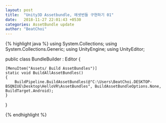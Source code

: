 ```yaml
---
layout: post
title:  "Unity3D Assetbundle, 에셋번들 구현하기 01"
date:   2018-11-27 22:01:43 +0530
categories: AssetBundle update
author: "BeatChoi"
---
```



{% highlight java %}
using System.Collections;
using System.Collections.Generic;
using UnityEngine;
using UnityEditor;

public class BundleBuilder : Editor {

    [MenuItem("Assets/ Build AssetBundles")]
    static void BuildAllAssetBundles()
    {
        BuildPipeline.BuildAssetBundles(@"C:\Users\BeatChoi.DESKTOP-BSQNIUE\Desktop\HelloVR\AssetBundles", BuildAssetBundleOptions.None, BuildTarget.Android);
    }
}

{% endhighlight %}
